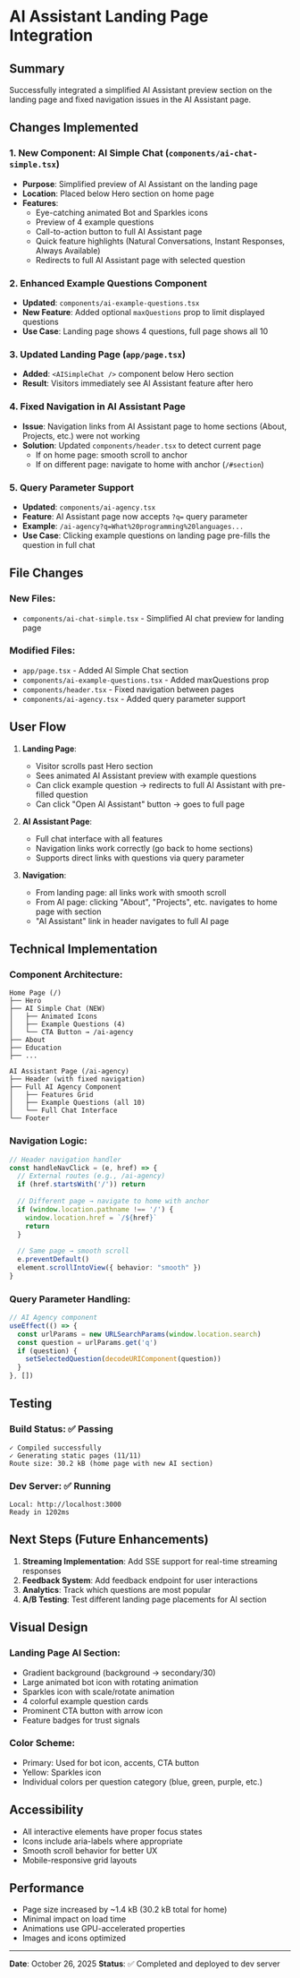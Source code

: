 # AI Assistant Landing Page Integration

## Summary
Successfully integrated a simplified AI Assistant preview section on the landing page and fixed navigation issues in the AI Assistant page.

## Changes Implemented

### 1. New Component: AI Simple Chat (`components/ai-chat-simple.tsx`)
- **Purpose**: Simplified preview of AI Assistant on the landing page
- **Location**: Placed below Hero section on home page
- **Features**:
  - Eye-catching animated Bot and Sparkles icons
  - Preview of 4 example questions
  - Call-to-action button to full AI Assistant page
  - Quick feature highlights (Natural Conversations, Instant Responses, Always Available)
  - Redirects to full AI Assistant page with selected question

### 2. Enhanced Example Questions Component
- **Updated**: `components/ai-example-questions.tsx`
- **New Feature**: Added optional `maxQuestions` prop to limit displayed questions
- **Use Case**: Landing page shows 4 questions, full page shows all 10

### 3. Updated Landing Page (`app/page.tsx`)
- **Added**: `<AISimpleChat />` component below Hero section
- **Result**: Visitors immediately see AI Assistant feature after hero

### 4. Fixed Navigation in AI Assistant Page
- **Issue**: Navigation links from AI Assistant page to home sections (About, Projects, etc.) were not working
- **Solution**: Updated `components/header.tsx` to detect current page
  - If on home page: smooth scroll to anchor
  - If on different page: navigate to home with anchor (`/#section`)
  
### 5. Query Parameter Support
- **Updated**: `components/ai-agency.tsx`
- **Feature**: AI Assistant page now accepts `?q=` query parameter
- **Example**: `/ai-agency?q=What%20programming%20languages...`
- **Use Case**: Clicking example questions on landing page pre-fills the question in full chat

## File Changes

### New Files:
- `components/ai-chat-simple.tsx` - Simplified AI chat preview for landing page

### Modified Files:
- `app/page.tsx` - Added AI Simple Chat section
- `components/ai-example-questions.tsx` - Added maxQuestions prop
- `components/header.tsx` - Fixed navigation between pages
- `components/ai-agency.tsx` - Added query parameter support

## User Flow

1. **Landing Page**:
   - Visitor scrolls past Hero section
   - Sees animated AI Assistant preview with example questions
   - Can click example question → redirects to full AI Assistant with pre-filled question
   - Can click "Open AI Assistant" button → goes to full page

2. **AI Assistant Page**:
   - Full chat interface with all features
   - Navigation links work correctly (go back to home sections)
   - Supports direct links with questions via query parameter

3. **Navigation**:
   - From landing page: all links work with smooth scroll
   - From AI page: clicking "About", "Projects", etc. navigates to home page with section
   - "AI Assistant" link in header navigates to full AI page

## Technical Implementation

### Component Architecture:
```
Home Page (/)
├── Hero
├── AI Simple Chat (NEW)
│   ├── Animated Icons
│   ├── Example Questions (4)
│   └── CTA Button → /ai-agency
├── About
├── Education
├── ...

AI Assistant Page (/ai-agency)
├── Header (with fixed navigation)
├── Full AI Agency Component
│   ├── Features Grid
│   ├── Example Questions (all 10)
│   └── Full Chat Interface
└── Footer
```

### Navigation Logic:
```typescript
// Header navigation handler
const handleNavClick = (e, href) => {
  // External routes (e.g., /ai-agency)
  if (href.startsWith('/')) return
  
  // Different page → navigate to home with anchor
  if (window.location.pathname !== '/') {
    window.location.href = `/${href}`
    return
  }
  
  // Same page → smooth scroll
  e.preventDefault()
  element.scrollIntoView({ behavior: "smooth" })
}
```

### Query Parameter Handling:
```typescript
// AI Agency component
useEffect(() => {
  const urlParams = new URLSearchParams(window.location.search)
  const question = urlParams.get('q')
  if (question) {
    setSelectedQuestion(decodeURIComponent(question))
  }
}, [])
```

## Testing

### Build Status: ✅ Passing
```
✓ Compiled successfully
✓ Generating static pages (11/11)
Route size: 30.2 kB (home page with new AI section)
```

### Dev Server: ✅ Running
```
Local: http://localhost:3000
Ready in 1202ms
```

## Next Steps (Future Enhancements)

1. **Streaming Implementation**: Add SSE support for real-time streaming responses
2. **Feedback System**: Add feedback endpoint for user interactions
3. **Analytics**: Track which questions are most popular
4. **A/B Testing**: Test different landing page placements for AI section

## Visual Design

### Landing Page AI Section:
- Gradient background (background → secondary/30)
- Large animated bot icon with rotating animation
- Sparkles icon with scale/rotate animation
- 4 colorful example question cards
- Prominent CTA button with arrow icon
- Feature badges for trust signals

### Color Scheme:
- Primary: Used for bot icon, accents, CTA button
- Yellow: Sparkles icon
- Individual colors per question category (blue, green, purple, etc.)

## Accessibility

- All interactive elements have proper focus states
- Icons include aria-labels where appropriate
- Smooth scroll behavior for better UX
- Mobile-responsive grid layouts

## Performance

- Page size increased by ~1.4 kB (30.2 kB total for home)
- Minimal impact on load time
- Animations use GPU-accelerated properties
- Images and icons optimized

---

**Date**: October 26, 2025
**Status**: ✅ Completed and deployed to dev server
